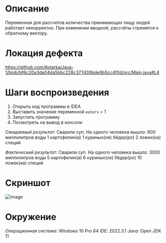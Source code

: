 # Описание
Переменная для рассчетов количества принимающих пищу людей работает некорректно. При изменении вводной, рассчёты стремятся к обратному вектору.

# Локация дефекта
https://github.com/Avtarka/Java-1/blob/bf6c20a3da04da5bbc228c377d39bde9b5cc4f0d/src/Main.java#L4

# Шаги воспроизведения
1. Открыть код программы в IDEA
2. Выставить значение переменной `eaters` = 1
3. Запустить программу
4. Посмотреть на вывод в консоли

_Ожидаемый результат:_ 
Сварили суп. На одного человека вышло:
600 миллилитров воды
1 картофелин(а)
1 куриных(ое) бёдер(ро)
2 ложек(ка) специй

_Фактический результат:_ Сварили суп. На одного человека вышло:
3000 миллилитров воды
5 картофелин(а)
6 куриных(ое) бёдер(ро)
10 ложек(ка) специй

# Скриншот
![image](https://user-images.githubusercontent.com/116594728/212556896-26bb3a5a-6be5-4d8e-9a0c-4b02763a4626.png)

# Окружение 
*Операционная система*: Windows 10 Pro 64
*IDE*: 2022.3.1
*Java*: Open JDK 11
